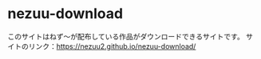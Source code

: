 # nezuu-download
このサイトはねず～が配布している作品がダウンロードできるサイトです。
サイトのリンク：https://nezuu2.github.io/nezuu-download/
